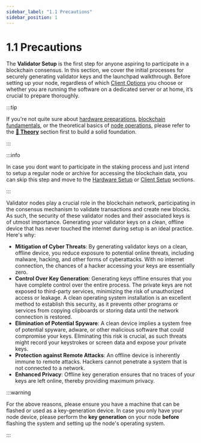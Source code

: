 ```yaml
---
sidebar_label: "1.1 Precautions"
sidebar_position: 1
---
```


# 1.1 Precautions

The **Validator Setup** is the first step for anyone aspiring to participate in a blockchain consensus. In this section, we cover the initial processes for securely generating validator keys and the launchpad walkthrough. Before setting up your node, regardless of which [Client Options](#) you choose or whether you are running the software on a dedicated server or at home, it’s crucial to prepare thoroughly.

:::tip

If you're not quite sure about [hardware preparations](/docs/theory/preparations/node-specification.md), [blockchain fundamentals](/docs/theory/blockchain-knowledge/proof-of-stake.md), or the theoretical basics of [node operations](/docs/theory/node-operation/client-options.md), please refer to the [**🧠 Theory**](/docs/theory/preparations/node-specification.md) section first to build a solid foundation.

:::

:::info

In case you dont want to participate in the staking process and just intend to setup a regular node or archive for accessing the blockchain data, you can skip this step and move to the [Hardware Setup](#) or [Client Setup](#) sections.

:::

Validator nodes play a crucial role in the blockchain network, participating in the consensus mechanism to validate transactions and create new blocks. As such, the security of these validator nodes and their associated keys is of utmost importance. Generating your validator keys on a clean, offline device that has never touched the internet during setup is an ideal practice. Here's why:

- **Mitigation of Cyber Threats**: By generating validator keys on a clean, offline device, you reduce exposure to potential online threats, including malware, hacking, and other forms of cyberattacks. With no internet connection, the chances of a hacker accessing your keys are essentially zero.
- **Control Over Key Generation**: Generating keys offline ensures that you have complete control over the entire process. The private keys are not exposed to third-party services, minimizing the risk of unauthorized access or leakage. A clean operating system installation is an excellent method to establish this security, as it prevents other programs or services from copying clipboards or storing data until the network connection is restored.
- **Elimination of Potential Spyware**: A clean device implies a system free of potential spyware, adware, or other malicious software that could compromise your keys. Eliminating this risk is crucial, as such threats might record your keystrokes or screen data and expose your private keys.
- **Protection against Remote Attacks**: An offline device is inherently immune to remote attacks. Hackers cannot penetrate a system that is not connected to a network.
- **Enhanced Privacy**: Offline key generation ensures that no traces of your keys are left online, thereby providing maximum privacy.

:::warning

For the above reasons, please ensure you have a machine that can be flashed or used as a key-generation device. In case you only have your node device, please perform the **key generation** on your node **before** flashing the system and setting up the node's operating system.

:::
